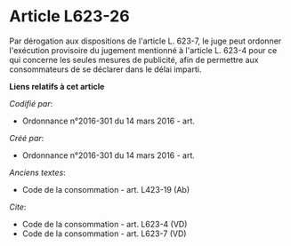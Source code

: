 # Article L623-26

Par dérogation aux dispositions de l'article L. 623-7, le juge peut ordonner l'exécution provisoire du jugement mentionné à
l'article L. 623-4 pour ce qui concerne les seules mesures de publicité, afin de permettre aux consommateurs de se déclarer
dans le délai imparti.

**Liens relatifs à cet article**

_Codifié par_:

  - Ordonnance n°2016-301 du 14 mars 2016 - art.

_Créé par_:

  - Ordonnance n°2016-301 du 14 mars 2016 - art.

_Anciens textes_:

  - Code de la consommation - art. L423-19 (Ab)

_Cite_:

  - Code de la consommation - art. L623-4 (VD)
  - Code de la consommation - art. L623-7 (VD)
